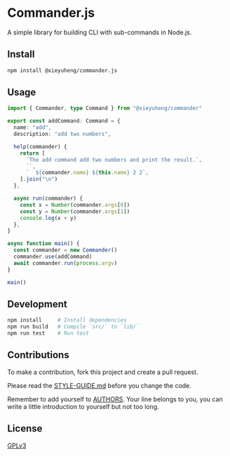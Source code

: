 # Commander.js

A simple library for building CLI with sub-commands in Node.js.

## Install

```sh
npm install @xieyuheng/commander.js
```

## Usage

```typescript
import { Commander, type Command } from "@xieyuheng/commander"

export const addCommand: Command = {
  name: "add",
  description: "add two numbers",

  help(commander) {
    return [
      `The add command add two numbers and print the result.`,
      ``,
      `  ${commander.name} ${this.name} 2 2`,
    ].join("\n")
  },

  async run(commander) {
    const x = Number(commander.args[0])
    const y = Number(commander.args[1])
    console.log(x + y)
  },
}

async function main() {
  const commander = new Commander()
  commander.use(addCommand)
  await commander.run(process.argv)
}

main()
```

## Development

```sh
npm install     # Install dependencies
npm run build   # Compile `src/` to `lib/`
npm run test    # Run test
```

## Contributions

To make a contribution, fork this project and create a pull request.

Please read the [STYLE-GUIDE.md](STYLE-GUIDE.md) before you change the code.

Remember to add yourself to [AUTHORS](AUTHORS).
Your line belongs to you, you can write a little
introduction to yourself but not too long.

## License

[GPLv3](LICENSE)

